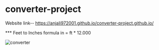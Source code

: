 # converter-project


Website link-- https://anjali972001.github.io/converter-project.github.io/



***  Feet to Inches formula in = ft * 12.000







![converter](https://user-images.githubusercontent.com/81029259/188492081-2aac65b0-7252-4b64-a5a8-a46bf64533cc.png)



